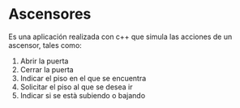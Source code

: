# Ascensores
Es una aplicación realizada con c++ que simula las acciones de un ascensor, tales como: 
  1. Abrir la puerta
  2. Cerrar la puerta
  3. Indicar el piso en el que se encuentra
  4. Solicitar el piso al que se desea ir
  5. Indicar si se està subiendo o bajando
     
